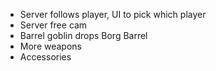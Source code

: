 - Server follows player, UI to pick which player
- Server free cam
- Barrel goblin drops Borg Barrel
- More weapons
- Accessories
